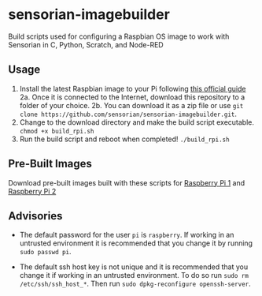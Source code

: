 # sensorian-imagebuilder
Build scripts used for configuring a Raspbian OS image to work with Sensorian in C, Python, Scratch, and Node-RED

Usage
-----

1. Install the latest Raspbian image to your Pi following [this official guide](https://www.raspberrypi.org/documentation/installation/installing-images/)
2a. Once it is connected to the Internet, download this repository to a folder of your choice.
2b. You can download it as a zip file or use `git clone https://github.com/sensorian/sensorian-imagebuilder.git`.
3. Change to the download directory and make the build script executable. `chmod +x build_rpi.sh`
4. Run the build script and reboot when completed! `./build_rpi.sh`

Pre-Built Images
----------------

Download pre-built images built with these scripts for
[Raspberry Pi 1](https://drive.google.com/file/d/0B7xb\_sonUfKtQy1CZ0Z4LTNVTEU/view?usp=sharing)
and [Raspberry Pi 2](https://drive.google.com/file/d/0B7xb_sonUfKtekJWclhLa1JocXM/view?usp=sharing)

Advisories
----------

* The default password for the user `pi` is `raspberry`. If working in an untrusted
environment it is recommended that you change it by running `sudo passwd pi`.

* The default ssh host key is not unique and it is recommended that you change it
if working in an untrusted environment. To do so run `sudo rm /etc/ssh/ssh_host_*`.
Then run `sudo dpkg-reconfigure openssh-server`. 
